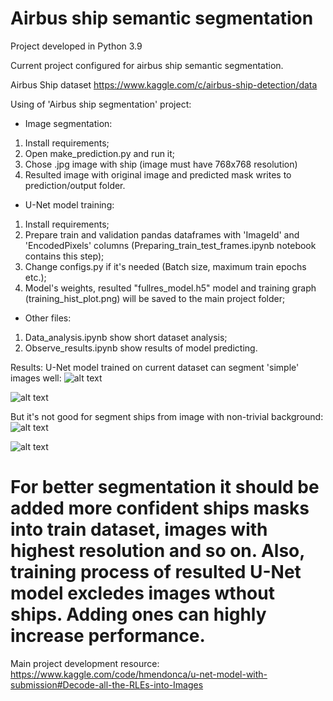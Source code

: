 Airbus ship semantic segmentation
================================================================

Project developed in Python 3.9

Current project configured for airbus ship semantic segmentation.

Airbus Ship dataset https://www.kaggle.com/c/airbus-ship-detection/data

Using of 'Airbus ship segmentation' project:

- Image segmentation:

1. Install requirements;
2. Open make_prediction.py and run it;
3. Chose .jpg image with ship (image must have 768x768 resolution)
4. Resulted image with original image and predicted mask writes to prediction/output folder. 

- U-Net model training:

1. Install requirements;
2. Prepare train and validation pandas dataframes with 'ImageId' and 'EncodedPixels' columns 
(Preparing_train_test_frames.ipynb notebook contains this step);
3. Change configs.py if it's needed
(Batch size, maximum train epochs etc.);  
4. Model's weights, resulted "fullres_model.h5" model and training graph (training_hist_plot.png) will be saved
to the main project folder;

- Other files:

1. Data_analysis.ipynb show short dataset analysis;
2. Observe_results.ipynb show results of model predicting.

Results:
U-Net model trained on current dataset can segment 'simple' images well:
![alt text](https://github.com/Strider0531/Airbus-semantic-segmentation/Readme_Files/good_1.png?raw=true)

![alt text](https://github.com/Strider0531/Airbus-semantic-segmentation/Readme_Files/good_2.png?raw=true)

But it's not good for segment ships from image with non-trivial background:
![alt text](https://github.com/Strider0531/Airbus-semantic-segmentation/Readme_Files/bad_1.png?raw=true)

![alt text](https://github.com/Strider0531/Airbus-semantic-segmentation/Readme_Files/bad_2.png?raw=true)

For better segmentation it should be added more confident ships masks into train dataset, images with highest resolution and so on.
Also, training process of resulted U-Net model excledes images wthout ships. Adding ones can highly increase performance.
=======================================================================

Main project development resource:
https://www.kaggle.com/code/hmendonca/u-net-model-with-submission#Decode-all-the-RLEs-into-Images  
